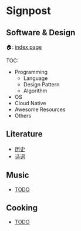 # Signpost

## Software & Design

🏠: [index page](/content/README.md)

TOC:

- Programming
  - Language
  - Design Pattern
  - Algorithm
- OS
- Cloud Native
- Awesome Resources
- Others

## Literature

- [历史](/todo.md)
- [诗词](/todo.md)

## Music

- [TODO](/todo.md)

## Cooking

- [TODO](/todo.md)
